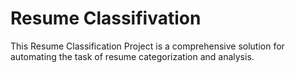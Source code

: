 # Resume Classifivation 
 This Resume Classification Project is a comprehensive solution for automating the task of resume categorization and analysis.
